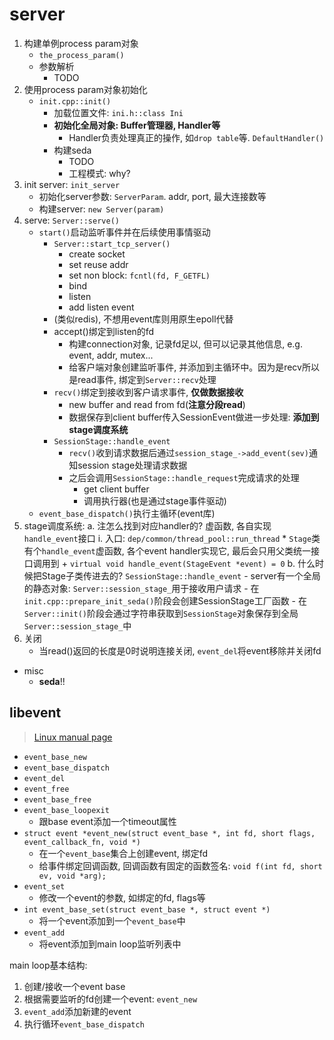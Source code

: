 # server

1. 构建单例process param对象
    - `the_process_param()`
    - 参数解析
        * TODO
2. 使用process param对象初始化
    - `init.cpp::init()`
        * 加载位置文件: `ini.h::class Ini`
        * **初始化全局对象: Buffer管理器, Handler等**
            + Handler负责处理真正的操作, 如`drop table`等. `DefaultHandler()`
        * 构建seda
            + TODO
            + 工程模式: why?
3. init server: `init_server`
    - 初始化server参数: `ServerParam`. addr, port, 最大连接数等 
    - 构建server: `new Server(param)`
4. serve: `Server::serve()`
    - `start()`启动监听事件并在后续使用事情驱动
        * `Server::start_tcp_server()`
            + create socket
            + set reuse addr
            + set non block: `fcntl(fd, F_GETFL)`
            + bind
            + listen
            + add listen event
        * (类似redis), 不想用event库则用原生epoll代替
        * accept()绑定到listen的fd
            + 构建connection对象, 记录fd足以, 但可以记录其他信息, e.g. event, addr, mutex...
            + 给客户端对象创建监听事件, 并添加到主循环中。因为是recv所以是read事件, 绑定到`Server::recv`处理
        * `recv()`绑定到接收到客户请求事件, **仅做数据接收**
            + new buffer and read from fd(**注意分段read**)
            + 数据保存到client buffer传入SessionEvent做进一步处理: **添加到stage调度系统**
        * `SessionStage::handle_event`
            + `recv()`收到请求数据后通过`session_stage_->add_event(sev)`通知session stage处理请求数据
            + 之后会调用`SessionStage::handle_request`完成请求的处理
                + get client buffer
                + 调用执行器(也是通过stage事件驱动)
    - `event_base_dispatch()`执行主循环(event库)
5. stage调度系统:
    a. 注怎么找到对应handler的? 虚函数, 各自实现`handle_event`接口
        i. 入口: `dep/common/thread_pool::run_thread`
        * `Stage`类有个`handle_event`虚函数, 各个event handler实现它, 最后会只用父类统一接口调用到
            + `virtual void handle_event(StageEvent *event) = 0`
    b. 什么时候把Stage子类传进去的? `SessionStage::handle_event`
        - server有一个全局的静态对象: `Server::session_stage_`用于接收用户请求
        - 在`init.cpp::prepare_init_seda()`阶段会创建SessionStage工厂函数
        - 在`Server::init()`阶段会通过字符串获取到`SessionStage`对象保存到全局`Server::session_stage_`中
6. 关闭
    - 当read()返回的长度是0时说明连接关闭, `event_del`将event移除并关闭fd

- misc
    * **seda**!!

## libevent

> [Linux manual page](https://man7.org/linux/man-pages/man3/event.3.html)

- `event_base_new`
- `event_base_dispatch`
- `event_del`
- `event_free`
- `event_base_free`
- `event_base_loopexit`
    * 跟base event添加一个timeout属性
- `struct event *event_new(struct event_base *, int fd, short flags, event_callback_fn, void *)`
    * 在一个`event_base`集合上创建event, 绑定fd
    * 给事件绑定回调函数, 回调函数有固定的函数签名: `void f(int fd, short ev, void *arg);`
- `event_set`
    * 修改一个event的参数, 如绑定的fd, flags等
- `int event_base_set(struct event_base *, struct event *)`
    * 将一个event添加到一个`event_base`中
- `event_add`
    * 将event添加到main loop监听列表中

main loop基本结构:

1. 创建/接收一个event base
2. 根据需要监听的fd创建一个event: `event_new`
3. `event_add`添加新建的event
4. 执行循环`event_base_dispatch`


